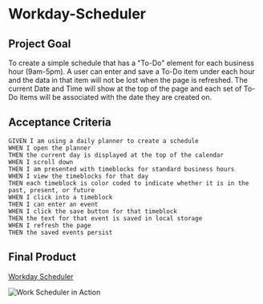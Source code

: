 # Workday-Scheduler

## Project Goal

To create a simple schedule that has a "To-Do" element for each business hour (9am-5pm). A user can enter and save a To-Do item under each hour and the data in that item will not be lost when the page is refreshed.  The current Date and Time will show at the top of the page and each set of To-Do items will be associated with the date they are created on.

## Acceptance Criteria

```
GIVEN I am using a daily planner to create a schedule
WHEN I open the planner
THEN the current day is displayed at the top of the calendar
WHEN I scroll down
THEN I am presented with timeblocks for standard business hours
WHEN I view the timeblocks for that day
THEN each timeblock is color coded to indicate whether it is in the past, present, or future
WHEN I click into a timeblock
THEN I can enter an event
WHEN I click the save button for that timeblock
THEN the text for that event is saved in local storage
WHEN I refresh the page
THEN the saved events persist
```

## Final Product
[Workday Scheduler](https://cpaschall.github.io/workday-scheduler)

![Work Scheduler in Action](./assets/Images/scheduler.gif)